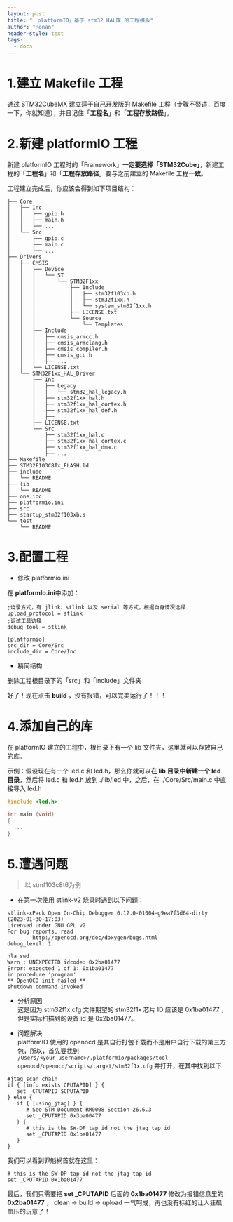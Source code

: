 ```yaml
---
layout: post
title: "「platformIO」基于 stm32 HAL库 的工程模板"
author: "Ronan"
header-style: text
tags:
  - docs
---
```


# 1.建立 Makefile 工程

通过 STM32CubeMX 建立适于自己开发版的 Makefile 工程（步骤不赘述，百度一下，你就知道），并且记住「**工程名**」和「**工程存放路径**」。

# 2.新建 platformIO 工程

新建 platformIO 工程时的「Framework」**一定要选择「STM32Cube」**，新建工程的「**工程名**」和「**工程存放路径**」要与之前建立的 Makefile 工程**一致**。

工程建立完成后，你应该会得到如下项目结构：

```shell
├── Core
│   ├── Inc
│   │   ├── gpio.h
│   │   ├── main.h
│   │   ├── ...
│   └── Src
│       ├── gpio.c
│       ├── main.c
│       ├── ...
├── Drivers
│   ├── CMSIS
│   │   ├── Device
│   │   │   └── ST
│   │   │       └── STM32F1xx
│   │   │           ├── Include
│   │   │           │   ├── stm32f103xb.h
│   │   │           │   ├── stm32f1xx.h
│   │   │           │   └── system_stm32f1xx.h
│   │   │           ├── LICENSE.txt
│   │   │           └── Source
│   │   │               └── Templates
│   │   ├── Include
│   │   │   ├── cmsis_armcc.h
│   │   │   ├── cmsis_armclang.h
│   │   │   ├── cmsis_compiler.h
│   │   │   ├── cmsis_gcc.h
│   │   │   ├── ...
│   │   └── LICENSE.txt
│   └── STM32F1xx_HAL_Driver
│       ├── Inc
│       │   ├── Legacy
│       │   │   └── stm32_hal_legacy.h
│       │   ├── stm32f1xx_hal.h
│       │   ├── stm32f1xx_hal_cortex.h
│       │   ├── stm32f1xx_hal_def.h
│       │   ├── ...
│       ├── LICENSE.txt
│       └── Src
│           ├── stm32f1xx_hal.c
│           ├── stm32f1xx_hal_cortex.c
│           ├── stm32f1xx_hal_dma.c
│           ├── ...
├── Makefile
├── STM32F103C8Tx_FLASH.ld
├── include
│   └── README
├── lib
│   └── README
├── one.ioc
├── platformio.ini
├── src
├── startup_stm32f103xb.s
└── test
    └── README
```

# 3.配置工程

- 修改 platformio.ini

在 **platformIo.ini**中添加：

```shell
;烧录方式，有 jlink、stlink 以及 serial 等方式，根据自身情况选择
upload_protocol = stlink
;调试工具选择
debug_tool = stlink

[platformio]
src_dir = Core/Src
include_dir = Core/Inc
```

- 精简结构

删除工程根目录下的「src」和「include」文件夹

好了！现在点击 **build** ，没有报错，可以完美运行了！！！

# 4.添加自己的库

在 platformIO 建立的工程中，根目录下有一个 lib 文件夹，这里就可以存放自己的库。

示例：假设现在有一个 led.c 和 led.h，那么你就可以**在 lib 目录中新建一个 led 目录**，然后将 led.c 和 led.h 放到 ./lib/led 中，之后，在 ./Core/Src/main.c 中直接导入 led.h

```c
#include <led.h>

int main (void)
{
  ...
}

```

# 5.遭遇问题

> 以 stmf103c8t6为例

- 在第一次使用 stlink-v2 烧录时遇到以下问题：

```
stlink-xPack Open On-Chip Debugger 0.12.0-01004-g9ea7f3d64-dirty (2023-01-30-17:03)
Licensed under GNU GPL v2
For bug reports, read
        http://openocd.org/doc/doxygen/bugs.html
debug_level: 1

hla_swd
Warn : UNEXPECTED idcode: 0x2ba01477
Error: expected 1 of 1: 0x1ba01477
in procedure 'program'
** OpenOCD init failed **
shutdown command invoked
```

- 分析原因  
  这是因为 stm32f1x.cfg 文件期望的 stm32f1x 芯片 ID 应该是 0x1ba01477 ，但是实际扫描到的设备 id 是 0x2ba01477。

- 问题解决  
  platformIO 使用的 openocd 是其自行打包下载而不是用户自行下载的第三方包，所以，首先要找到 `/Users/<your_username>/.platformio/packages/tool-openocd/openocd/scripts/target/stm32f1x.cfg` 并打开，在其中找到以下

```
#jtag scan chain
if { [info exists CPUTAPID] } {
   set _CPUTAPID $CPUTAPID
} else {
   if { [using_jtag] } {
      # See STM Document RM0008 Section 26.6.3
      set _CPUTAPID 0x3ba00477
   } {
      # this is the SW-DP tap id not the jtag tap id
      set _CPUTAPID 0x1ba01477
   }
}
```

我们可以看到罪魁祸首就在这里： 

```
# this is the SW-DP tap id not the jtag tap id
set _CPUTAPID 0x1ba01477
```

最后，我们只需要把 **set _CPUTAPID** 后面的 **0x1ba01477** 修改为报错信息里的 **0x2ba01477** ， clean -> build -> upload 一气呵成，再也没有标红的让人狂飙血压的玩意了！
 
